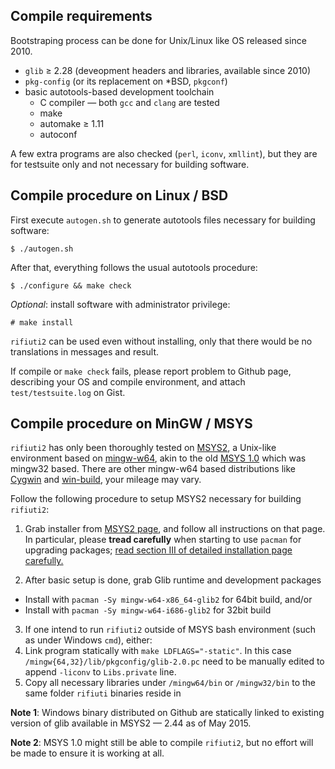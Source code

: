 ## Compile requirements

Bootstraping process can be done for Unix/Linux like OS released since 2010.

  * `glib` ≥ 2.28 (deveopment headers and libraries, available since 2010)
  * `pkg-config` (or its replacement on *BSD, `pkgconf`)
  * basic autotools-based development toolchain
    * C compiler &mdash; both `gcc` and `clang` are tested
    * make
    * automake ≥ 1.11
    * autoconf

A few extra programs are also checked (`perl`, `iconv`, `xmllint`), but they are
for testsuite only and not necessary for building software.

## Compile procedure on Linux / BSD

First execute `autogen.sh` to generate autotools files necessary for building software:
```
$ ./autogen.sh
```

After that, everything follows the usual autotools procedure:
```
$ ./configure && make check
```

*Optional*: install software with administrator privilege:
```
# make install
```

`rifiuti2` can be used even without installing, only that there would be no
translations in messages and result.

If compile or `make check` fails, please report problem to Github page, describing your OS
and compile environment, and attach `test/testsuite.log` on Gist.

## Compile procedure on MinGW / MSYS

`rifiuti2` has only been thoroughly tested on [MSYS2][1], a Unix-like
environment based on [mingw-w64][2], akin to the old [MSYS 1.0][5] which was mingw32 based.
There are other mingw-w64 based distributions like [Cygwin][3] and [win-build][4],
your mileage may vary.

Follow the following procedure to setup MSYS2 necessary for building `rifiuti2`:

1. Grab installer from [MSYS2 page][1], and follow all instructions on that page.
In particular, please **tread carefully** when starting to use `pacman` for upgrading
packages; [read section III of detailed installation page carefully.][6]

2. After basic setup is done, grab Glib runtime and development packages
  - Install with `pacman -Sy mingw-w64-x86_64-glib2` for 64bit build, and/or
  - Install with `pacman -Sy mingw-w64-i686-glib2` for 32bit build

3. If one intend to run `rifiuti2` outside of MSYS bash environment
(such as under Windows `cmd`), either:
  1. Link program statically with `make LDFLAGS="-static"`. In this case
  `/mingw{64,32}/lib/pkgconfig/glib-2.0.pc` need to be manually edited to
  append `-liconv` to `Libs.private` line.
  2. Copy all necessary libraries under `/mingw64/bin` or `/mingw32/bin` to
  the same folder `rifiuti` binaries reside in

**Note 1**:
Windows binary distributed on Github are statically linked to existing
version of glib available in MSYS2 &mdash; 2.44 as of May 2015.

**Note 2**:
MSYS 1.0 might still be able to compile `rifiuti2`, but no effort will be
made to ensure it is working at all.

[1]: https://msys2.github.io/
[2]: http://mingw-w64.yaxm.org/doku.php
[3]: https://cygwin.com/
[4]: http://win-builds.org/doku.php
[5]: http://www.mingw.org/wiki/msys
[6]: https://github.com/msys2/msys2/wiki/MSYS2-installation
